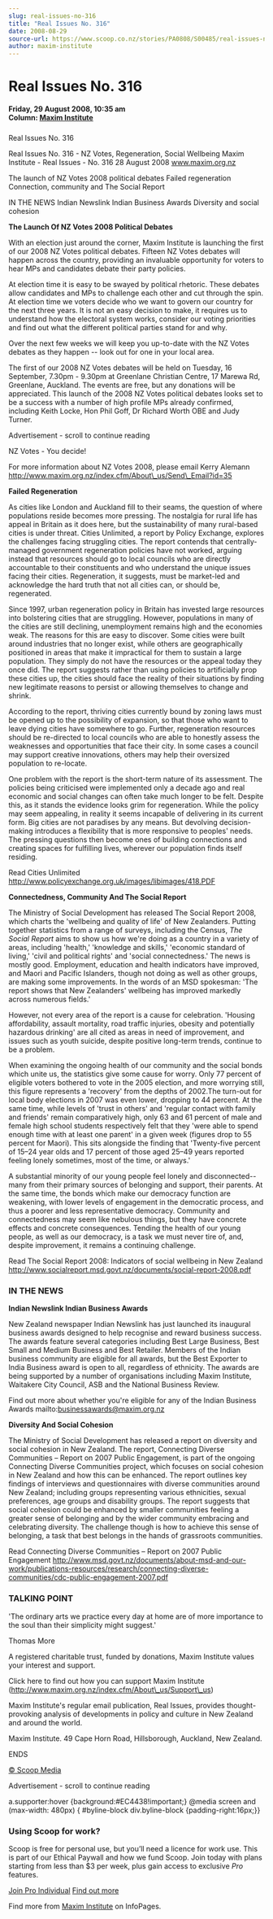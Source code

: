 ```yaml
---
slug: real-issues-no-316
title: "Real Issues No. 316"
date: 2008-08-29
source-url: https://www.scoop.co.nz/stories/PA0808/S00485/real-issues-no-316.htm
author: maxim-institute
---
```

Real Issues No. 316
===================

**Friday, 29 August 2008, 10:35 am**  
**Column: [Maxim Institute](https://info.scoop.co.nz/Maxim_Institute)**

### 

Real Issues No. 316

Real Issues No. 316 - NZ Votes, Regeneration, Social Wellbeing Maxim Institute - Real Issues - No. 316 28 August 2008 www.maxim.org.nz

The launch of NZ Votes 2008 political debates Failed regeneration Connection, community and The Social Report

IN THE NEWS Indian Newslink Indian Business Awards Diversity and social cohesion

**The Launch Of NZ Votes 2008 Political Debates**

With an election just around the corner, Maxim Institute is launching the first of our 2008 NZ Votes political debates. Fifteen NZ Votes debates will happen across the country, providing an invaluable opportunity for voters to hear MPs and candidates debate their party policies.

At election time it is easy to be swayed by political rhetoric. These debates allow candidates and MPs to challenge each other and cut through the spin. At election time we voters decide who we want to govern our country for the next three years. It is not an easy decision to make, it requires us to understand how the electoral system works, consider our voting priorities and find out what the different political parties stand for and why.

Over the next few weeks we will keep you up-to-date with the NZ Votes debates as they happen -- look out for one in your local area.

The first of our 2008 NZ Votes debates will be held on Tuesday, 16 September, 7.30pm - 9.30pm at Greenlane Christian Centre, 17 Marewa Rd, Greenlane, Auckland. The events are free, but any donations will be appreciated. This launch of the 2008 NZ Votes political debates looks set to be a success with a number of high profile MPs already confirmed, including Keith Locke, Hon Phil Goff, Dr Richard Worth OBE and Judy Turner.

Advertisement - scroll to continue reading





NZ Votes - You decide!

For more information about NZ Votes 2008, please email Kerry Alemann http://www.maxim.org.nz/index.cfm/About\_us/Send\_Email?id=35

**Failed Regeneration**

As cities like London and Auckland fill to their seams, the question of where populations reside becomes more pressing. The nostalgia for rural life has appeal in Britain as it does here, but the sustainability of many rural-based cities is under threat. Cities Unlimited, a report by Policy Exchange, explores the challenges facing struggling cities. The report contends that centrally-managed government regeneration policies have not worked, arguing instead that resources should go to local councils who are directly accountable to their constituents and who understand the unique issues facing their cities. Regeneration, it suggests, must be market-led and acknowledge the hard truth that not all cities can, or should be, regenerated.

Since 1997, urban regeneration policy in Britain has invested large resources into bolstering cities that are struggling. However, populations in many of the cities are still declining, unemployment remains high and the economies weak. The reasons for this are easy to discover. Some cities were built around industries that no longer exist, while others are geographically positioned in areas that make it impractical for them to sustain a large population. They simply do not have the resources or the appeal today they once did. The report suggests rather than using policies to artificially prop these cities up, the cities should face the reality of their situations by finding new legitimate reasons to persist or allowing themselves to change and shrink.

According to the report, thriving cities currently bound by zoning laws must be opened up to the possibility of expansion, so that those who want to leave dying cities have somewhere to go. Further, regeneration resources should be re-directed to local councils who are able to honestly assess the weaknesses and opportunities that face their city. In some cases a council may support creative innovations, others may help their oversized population to re-locate.

One problem with the report is the short-term nature of its assessment. The policies being criticised were implemented only a decade ago and real economic and social changes can often take much longer to be felt. Despite this, as it stands the evidence looks grim for regeneration. While the policy may seem appealing, in reality it seems incapable of delivering in its current form. Big cities are not paradises by any means. But devolving decision-making introduces a flexibility that is more responsive to peoples' needs. The pressing questions then become ones of building connections and creating spaces for fulfilling lives, wherever our population finds itself residing.

Read Cities Unlimited http://www.policyexchange.org.uk/images/libimages/418.PDF

**Connectedness, Community And The Social Report**

The Ministry of Social Development has released The Social Report 2008, which charts the 'wellbeing and quality of life' of New Zealanders. Putting together statistics from a range of surveys, including the Census, _The Social Report_ aims to show us how we're doing as a country in a variety of areas, including 'health,' 'knowledge and skills,' 'economic standard of living,' 'civil and political rights' and 'social connectedness.' The news is mostly good. Employment, education and health indicators have improved, and Maori and Pacific Islanders, though not doing as well as other groups, are making some improvements. In the words of an MSD spokesman: 'The report shows that New Zealanders' wellbeing has improved markedly across numerous fields.'

However, not every area of the report is a cause for celebration. 'Housing affordability, assault mortality, road traffic injuries, obesity and potentially hazardous drinking' are all cited as areas in need of improvement, and issues such as youth suicide, despite positive long-term trends, continue to be a problem.

When examining the ongoing health of our community and the social bonds which unite us, the statistics give some cause for worry. Only 77 percent of eligible voters bothered to vote in the 2005 election, and more worrying still, this figure represents a 'recovery' from the depths of 2002.The turn-out for local body elections in 2007 was even lower, dropping to 44 percent. At the same time, while levels of 'trust in others' and 'regular contact with family and friends' remain comparatively high, only 63 and 61 percent of male and female high school students respectively felt that they 'were able to spend enough time with at least one parent' in a given week (figures drop to 55 percent for Maori). This sits alongside the finding that 'Twenty-five percent of 15–24 year olds and 17 percent of those aged 25–49 years reported feeling lonely sometimes, most of the time, or always.'

A substantial minority of our young people feel lonely and disconnected--many from their primary sources of belonging and support, their parents. At the same time, the bonds which make our democracy function are weakening, with lower levels of engagement in the democratic process, and thus a poorer and less representative democracy. Community and connectedness may seem like nebulous things, but they have concrete effects and concrete consequences. Tending the health of our young people, as well as our democracy, is a task we must never tire of, and, despite improvement, it remains a continuing challenge.

Read The Social Report 2008: Indicators of social wellbeing in New Zealand http://www.socialreport.msd.govt.nz/documents/social-report-2008.pdf

### IN THE NEWS

**Indian Newslink Indian Business Awards**

New Zealand newspaper Indian Newslink has just launched its inaugural business awards designed to help recognise and reward business success. The awards feature several categories including Best Large Business, Best Small and Medium Business and Best Retailer. Members of the Indian business community are eligible for all awards, but the Best Exporter to India Business award is open to all, regardless of ethnicity. The awards are being supported by a number of organisations including Maxim Institute, Waitakere City Council, ASB and the National Business Review.

Find out more about whether you're eligible for any of the Indian Business Awards mailto:businessawards@maxim.org.nz

**Diversity And Social Cohesion**

The Ministry of Social Development has released a report on diversity and social cohesion in New Zealand. The report, Connecting Diverse Communities – Report on 2007 Public Engagement, is part of the ongoing Connecting Diverse Communities project, which focuses on social cohesion in New Zealand and how this can be enhanced. The report outlines key findings of interviews and questionnaires with diverse communities around New Zealand; including groups representing various ethnicities, sexual preferences, age groups and disability groups. The report suggests that social cohesion could be enhanced by smaller communities feeling a greater sense of belonging and by the wider community embracing and celebrating diversity. The challenge though is how to achieve this sense of belonging, a task that best belongs in the hands of grassroots communities.

Read Connecting Diverse Communities – Report on 2007 Public Engagement http://www.msd.govt.nz/documents/about-msd-and-our-work/publications-resources/research/connecting-diverse-communities/cdc-public-engagement-2007.pdf

### TALKING POINT

'The ordinary arts we practice every day at home are of more importance to the soul than their simplicity might suggest.'

Thomas More

A registered charitable trust, funded by donations, Maxim Institute values your interest and support.

Click here to find out how you can support Maxim Institute (http://www.maxim.org.nz/index.cfm/About\_us/Support\_us)

Maxim Institute's regular email publication, Real Issues, provides thought-provoking analysis of developments in policy and culture in New Zealand and around the world.

Maxim Institute. 49 Cape Horn Road, Hillsborough, Auckland, New Zealand.

ENDS

  

[© Scoop Media](http://www.scoop.co.nz/about/terms.html)  

Advertisement - scroll to continue reading



a.supporter:hover {background:#EC4438!important;} @media screen and (max-width: 480px) { #byline-block div.byline-block {padding-right:16px;}}

### Using Scoop for work?

Scoop is free for personal use, but you’ll need a licence for work use. This is part of our Ethical Paywall and how we fund Scoop. Join today with plans starting from less than $3 per week, plus gain access to exclusive _Pro_ features.  
  
[Join Pro Individual](https://pro.scoop.co.nz/Individual/?from=ProIn24) [Find out more](https://pro.scoop.co.nz/using-scoop-for-work/?from=ProIn24)

Find more from [Maxim Institute](https://info.scoop.co.nz/Maxim_Institute) on InfoPages.
